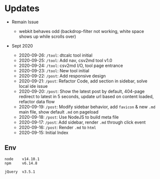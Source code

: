 # Updates
- Remain Issue
    - webkit behaves odd (backdrop-filter not working, white space shows up while scrolls over)


- Sept 2020
    - 2020-09-26: `/tool`: dtcalc tool initial
    - 2020-09-25: `/tool`: Add nav, csv2md tool v1.0
    - 2020-09-24: `/tool`: csv2md I/O, tool page entrance
    - 2020-09-23: `/tool`: New tool initial
    - 2020-09-22: `/post`: Add responsive design
    - 2020-09-21: `/post`: Refactor Code, add section in sidebar, solve local ide issue
    - 2020-09-20: `/post`: Show the latest post by default, 404-page redirect to latest in 5 seconds, update url based on content loaded, refactor data flow
    - 2020-09-19: `/post`: Modify sidebar behavior, add `favicon` & new `.md` main file, show default `.md` on pageload
    - 2020-09-18: `/post`: Use NodeJS to build meta file 
    - 2020-09-17: `/post`: Add sidebar, render `.md` through click event
    - 2020-09-16: `/post`: Render `.md` to `html`
    - 2020-09-15: Initial Index
    
## Env
```
node    v14.10.1
npm     v6.14.8

jQuery  v3.5.1
```